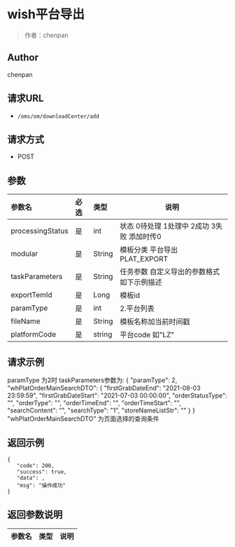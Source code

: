 # wish平台导出

> 作者：chenpan

## Author
chenpan

## 请求URL

- ` /oms/om/downloadCenter/add `

## 请求方式

- POST

## 参数

|参数名|必选|类型|说明|
|:----    |:---|:----- |-----   |
|processingStatus |是  |int |状态 0待处理 1处理中 2成功 3失败 添加时传0  |
|modular |是  |String | 模板分类  平台导出PLAT_EXPORT |
|taskParameters |是  |String |任务参数  自定义导出的参数格式如下示例描述 |
|exportTemId |是  |Long |模板id |
|paramType |是  |int |  2.平台列表|
|fileName |是  |String | 模板名称加当前时间戳 |
|platformCode| 是| string |平台code 如"LZ"
## 请求示例
paramType 为2时 taskParameters参数为:
{
	"paramType": 2,
	"whPlatOrderMainSearchDTO": {
	"firstGrabDateEnd": "2021-08-03 23:59:59",
	"firstGrabDateStart": "2021-07-03 00:00:00",
	"orderStatusType": "",
	"orderType": "",
	"orderTimeEnd": "",
	"orderTimeStart": "",
	"searchContent": "",
	"searchType": "1",
	"storeNameListStr": ""
	}
}
"whPlatOrderMainSearchDTO" 为页面选择的查询条件
## 返回示例 
 ``` 
{
    "code": 200,
    "success": true,
    "data": ,
    "msg": "操作成功"
}

 ```

## 返回参数说明

|参数名|类型|说明|
|:-----  |:-----|-----                           |
